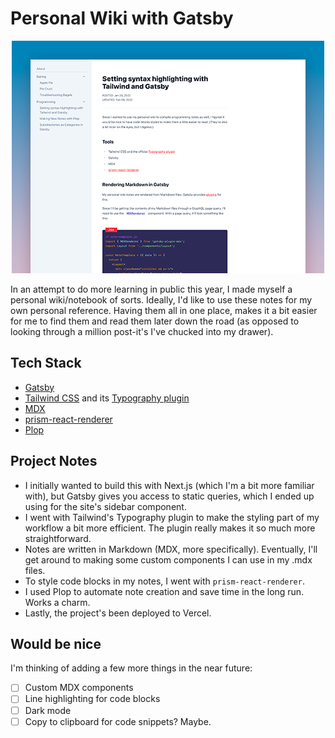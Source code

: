 # Personal Wiki with Gatsby

<p align="center">
  <img src="https://github.com/msunji/gatsby-wiki/blob/main/src/images/gatsby-wiki.png?raw=true" alt="Personal wiki thumbnail">
</p>

In an attempt to do more learning in public this year, I made myself a personal wiki/notebook of sorts. Ideally, I'd like to use these notes for my own personal reference. Having them all in one place, makes it a bit easier for me to find them and read them later down the road (as opposed to looking through a million post-it's I've chucked into my drawer).

## Tech Stack

- [Gatsby](https://www.gatsbyjs.com/)
- [Tailwind CSS](https://tailwindcss.com/) and its [Typography plugin](https://tailwindcss.com/docs/typography-plugin)
- [MDX](https://mdxjs.com/)
- [prism-react-renderer](https://github.com/FormidableLabs/prism-react-renderer)
- [Plop](https://plopjs.com/)

## Project Notes

- I initially wanted to build this with Next.js (which I'm a bit more familiar with), but Gatsby gives you access to static queries, which I ended up using for the site's sidebar component.
- I went with Tailwind's Typography plugin to make the styling part of my workflow a bit more efficient. The plugin really makes it so much more straightforward.
- Notes are written in Markdown (MDX, more specifically). Eventually, I'll get around to making some custom components I can use in my .mdx files.
- To style code blocks in my notes, I went with `prism-react-renderer`.
- I used Plop to automate note creation and save time in the long run. Works a charm.
- Lastly, the project's been deployed to Vercel.

## Would be nice

I'm thinking of adding a few more things in the near future:

- [ ] Custom MDX components
- [ ] Line highlighting for code blocks
- [ ] Dark mode
- [ ] Copy to clipboard for code snippets? Maybe.
